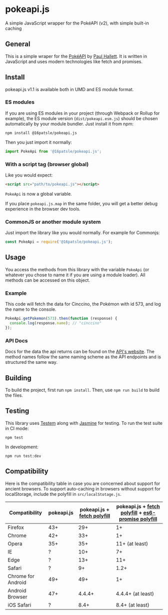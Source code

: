 # pokeapi.js

A simple JavaScript wrapper for the PokéAPI (v2), with simple built-in caching

## General

This is a simple wraper for the [PokéAPI](http://pokeapi.co) by [Paul Hallett](http://phalt.co). It is written in JavaScript and uses modern technologies like fetch and promises.

## Install

pokeapi.js v1.1 is available both in UMD and ES module format.

### ES modules

If you are using ES modules in your project (through Webpack or Rollup for example), the ES module version (`dist/pokeapi.esm.js`) should be chosen automatically by your module bundler. Just install it from npm:

```
npm install @16patsle/pokeapi.js
```

Then you just import it normally:

```javascript
import PokeApi from '@16patsle/pokeapi.js';
```

### With a script tag (browser global)

Like you would expect:

```html
<script src="path/to/pokeapi.js"></script>
```

`PokeApi` is now a global variable.

If you place `pokeapi.js.map` in the same folder, you will get a better debug experience in the browser dev tools.

### CommonJS or another module system

Just import the library like you would normally. For example for Commonjs:

```javascript
const PokeApi = require('@16patsle/pokeapi.js');
```

## Usage

You access the methods from this library with the variable `PokeApi` (or whatever you chose to name it if you are using a module loader). All methods can be accessed on this object.

### Example

This code will fetch the data for Cinccino, the Pokémon with id 573, and log the name to the console.

```javascript
PokeApi.getPokemon(573).then(function (response) {
  console.log(response.name); // "cinccino"
});
```

### API Docs

Docs for the data the api returns can be found on the [API's website](https://pokeapi.co/docsv2/). The method names follow the same naming scheme as the API endpoints and is structured the same way.

## Building

To build the project, first run `npm install`. Then, use `npm run build` to build the files.

## Testing

This library uses [Testem](https://github.com/testem/testem) along with [Jasmine](https://jasmine.github.io/) for testing. To run the test suite in CI mode:

```
npm test
```

In development:

```
npm run test:dev
```

## Compatibility

Here is the compatibility table in case you are concerned about support for ancient browsers. To support auto-caching in browsers without support for localStorage, include the polyfill in `src/localStotage.js`.

| Compatibility      | pokeapi.js | pokeapi.js + [fetch polyfill](https://github.com/github/fetch) | pokeapi.js + [fetch polyfill](https://github.com/github/fetch) + [es6-promise polyfill](https://github.com/stefanpenner/es6-promise) |
| ------------------ | ---------- | -------------------------------------------------------------- | ------------------------------------------------------------------------------------------------------------------------------------ |
| Firefox            | 43+        | 29+                                                            | 1+                                                                                                                                   |
| Chrome             | 42+        | 33+                                                            | 1+                                                                                                                                   |
| Opera              | 35+        | 35+                                                            | 11+ (at least)                                                                                                                       |
| IE                 | ?          | 10+                                                            | 7+                                                                                                                                   |
| Edge               | ?          | 13+                                                            | 11+                                                                                                                                  |
| Safari             | ?          | 9+                                                             | 1.2+                                                                                                                                 |
| Chrome for Android | 49+        | 49+                                                            | 1+                                                                                                                                   |
| Android Browser    | 47+        | 4.4.4+                                                         | 4.4.4+ (at least)                                                                                                                    |
| iOS Safari         | ?          | 8.4+                                                           | 8.4+ (at least)                                                                                                                      |
